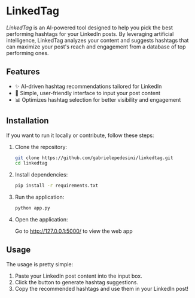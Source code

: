 # LinkedTag

*LinkedTag* is an AI-powered tool designed to help you pick the best performing hashtags for your LinkedIn posts. By leveraging artificial intelligence, LinkedTag analyzes your content and suggests hashtags that can maximize your post's reach and engagement from a database of top performing ones.

## Features

- ✨ AI-driven hashtag recommendations tailored for LinkedIn
- 📝 Simple, user-friendly interface to input your post content
- 📊 Optimizes hashtag selection for better visibility and engagement

## Installation

If you want to run it locally or contribute, follow these steps:

1. Clone the repository:
   ```sh
   git clone https://github.com/gabrielepedesini/linkedtag.git
   cd linkedtag
   ```

2. Install dependencies:
   ```sh
   pip install -r requirements.txt
   ```

3. Run the application:
   ```sh
   python app.py
   ```

3. Open the application:

   Go to http://127.0.0.1:5000/ to view the web app

## Usage

The usage is pretty simple:

1. Paste your LinkedIn post content into the input box.
2. Click the button to generate hashtag suggestions.
3. Copy the recommended hashtags and use them in your LinkedIn post!